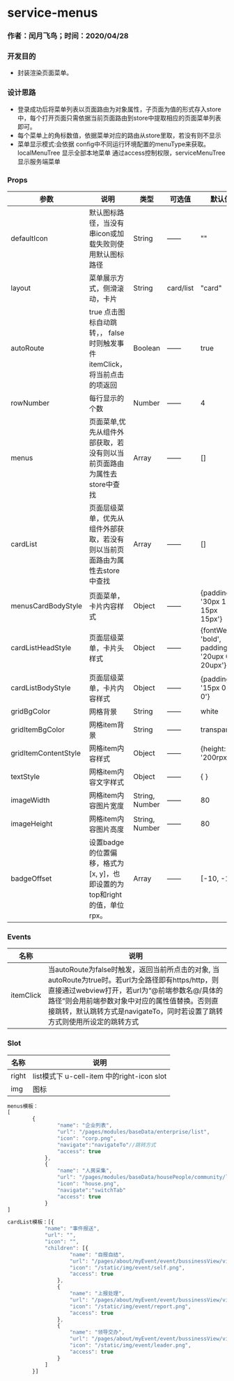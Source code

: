 # service-menus
### 作者：闰月飞鸟；时间：2020/04/28
### 开发目的
- 封装渲染页面菜单。
### 设计思路
-  登录成功后将菜单列表以页面路由为对象属性，子页面为值的形式存入store中，每个打开页面只需依据当前页面路由到store中提取相应的页面菜单列表即可。 
-  每个菜单上的角标数值，依据菜单对应的路由从store里取，若没有则不显示
-  菜单显示模式:会依据 config中不同运行环境配置的menuType来获取。 localMenuTree 显示全部本地菜单 通过access控制权限，serviceMenuTree 显示服务端菜单


### Props 

参数 |说明|类型|可选值|默认值
---|---|---|---|---
defaultIcon|默认图标路径，当没有串icon或加载失败则使用默认图标路径|String|——|""
layout|菜单展示方式，侧滑滚动，卡片|String|card/list|"card"
autoRoute|true 点击图标自动跳转，， false时则触发事件itemClick，将当前点击的项返回|Boolean|——| true
rowNumber|每行显示的个数|Number|——| 4
menus|页面菜单,优先从组件外部获取，若没有则以当前页面路由为属性去store中查找|Array|——|[]
cardList|页面层级菜单，优先从组件外部获取，若没有则以当前页面路由为属性去store中查找|Array|——| []
 menusCardBodyStyle|页面菜单，卡片内容样式|Object|——| {padding: '30px 15px 15px 15px'}
 cardListHeadStyle|页面层级菜单，卡片头样式|Object|——|{fontWeight: 'bold', padding: '20upx 0 0 20upx'}
 cardListBodyStyle|页面层级菜单，卡片内容样式|Object|——| 	{padding: '15px 0 0 0'}
 gridBgColor|网格背景|String|——|white
 gridItemBgColor|网格item背景|String|——|transparent
 gridItemContentStyle|网格item内容样式|Object|——|{height: '200rpx'}
 textStyle|网格item内容文字样式|Object|——|{ }
 imageWidth|网格item内容图片宽度|String, Number|——|80
 imageHeight|网格item内容图片高度|String, Number|——|80
 badgeOffset| 设置badge的位置偏移，格式为 [x, y]，也即设置的为top和right的值，单位rpx。 |Array|——|[-10, -10]

 
 
 
 ### Events 
名称 |说明 
---|--- 
itemClick|当autoRoute为false时触发，返回当前所点击的对象, 当autoRoute为true时。若url为全路径即有https/http，则直接通过webview打开，若url为“@前端参数名@/具体的路径”则会用前端参数对象中对应的属性值替换。否则直接跳转，默认跳转方式是navigateTo，同时若设置了跳转方式则使用所设定的跳转方式

###  Slot
名称 |说明
---|---
right | list模式下 u-cell-item 中的right-icon slot
img|图标
 
 
``` javascript
menus模板：
[
		{
				"name": "企业列表",
				"url": "/pages/modules/baseData/enterprise/list",
				"icon": "corp.png",
				"navigate":"navigateTo"//跳转方式
				"access": true
			},
			{
				"name": "人房采集",
				"url": "/pages/modules/baseData/housePeople/community/list",
				"icon": "house.png",
				"navigate":"switchTab"
				"access": true
			}
]

cardList模板：[{
			"name": "事件报送",
			"url": "",
			"icon": "",
			"children": [{
					"name": "自报自结",
					"url": "/pages/about/myEvent/event/bussinessView/view/main",
					"icon": "/static/img/event/self.png",
					"access": true
				},
				{
					"name": "上报处理",
					"url": "/pages/about/myEvent/event/bussinessView/view/main",
					"icon": "/static/img/event/report.png",
					"access": true
				},
				{
					"name": "领导交办",
					"url": "/pages/about/myEvent/event/bussinessView/view/main",
					"icon": "/static/img/event/leader.png",
					"access": true
				}
			]
		}]
```
 
 

